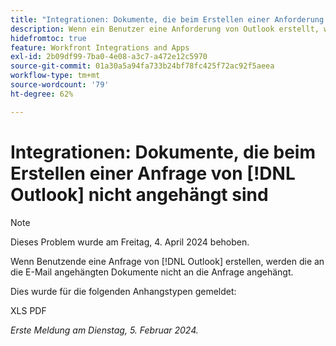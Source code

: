 ```yaml
---
title: "Integrationen: Dokumente, die beim Erstellen einer Anforderung von Outlook nicht angehängt sind"
description: Wenn ein Benutzer eine Anforderung von Outlook erstellt, werden die an die E-Mail angehängten Dokumente nicht an die Anfrage angehängt.
hidefromtoc: true
feature: Workfront Integrations and Apps
exl-id: 2b09df99-7ba0-4e08-a3c7-a472e12c5970
source-git-commit: 01a30a5a94fa733b24bf78fc425f72ac92f5aeea
workflow-type: tm+mt
source-wordcount: '79'
ht-degree: 62%

---
```


# Integrationen: Dokumente, die beim Erstellen einer Anfrage von [!DNL Outlook] nicht angehängt sind

>[!NOTE]
>
>Dieses Problem wurde am Freitag, 4. April 2024 behoben.

Wenn Benutzende eine Anfrage von [!DNL Outlook] erstellen, werden die an die E-Mail angehängten Dokumente nicht an die Anfrage angehängt.

Dies wurde für die folgenden Anhangstypen gemeldet:

XLS
PDF

_Erste Meldung am Dienstag, 5. Februar 2024._
